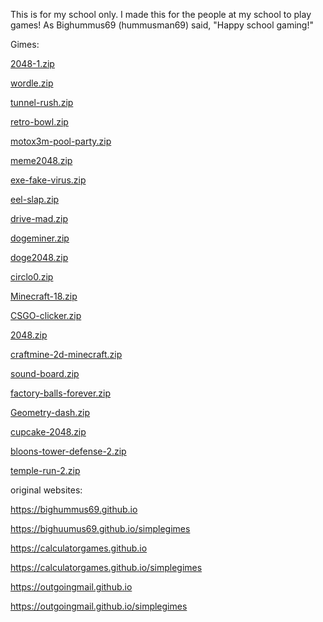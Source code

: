 This is for my school only. I made this for the people at my school to play games! As Bighummus69 (hummusman69) said, "Happy school gaming!"


Gimes:

[2048-1.zip](https://github.com/user-attachments/files/17835438/1.zip)

[wordle.zip](https://github.com/user-attachments/files/17835822/wordle.zip)

[tunnel-rush.zip](https://github.com/user-attachments/files/17835823/tunnel-rush.zip)

[retro-bowl.zip](https://github.com/user-attachments/files/17835827/retro-bowl.zip)

[motox3m-pool-party.zip](https://github.com/user-attachments/files/17835829/motox3m-pool-party.zip)

[meme2048.zip](https://github.com/user-attachments/files/17835830/meme2048.zip)

[exe-fake-virus.zip](https://github.com/user-attachments/files/17835836/exe-fake-virus.zip)

[eel-slap.zip](https://github.com/user-attachments/files/17835842/eel-slap.zip)

[drive-mad.zip](https://github.com/user-attachments/files/17835845/drive-mad.zip)

[dogeminer.zip](https://github.com/user-attachments/files/17835847/dogeminer.zip)

[doge2048.zip](https://github.com/user-attachments/files/17835850/doge2048.zip)

[circlo0.zip](https://github.com/user-attachments/files/17835853/circlo0.zip)

[Minecraft-18.zip](https://github.com/user-attachments/files/17835856/Minecraft-18.zip)

[CSGO-clicker.zip](https://github.com/user-attachments/files/17835859/CSGO-clicker.zip)

[2048.zip](https://github.com/user-attachments/files/17835864/2048.zip)

[craftmine-2d-minecraft.zip](https://github.com/user-attachments/files/17835880/craftmine-2d-minecraft.zip)

[sound-board.zip](https://github.com/user-attachments/files/17835882/sound-board.zip)

[factory-balls-forever.zip](https://github.com/user-attachments/files/17835884/factory-balls-forever.zip)

[Geometry-dash.zip](https://github.com/user-attachments/files/17835888/Geometry-dash.zip)

[cupcake-2048.zip](https://github.com/user-attachments/files/17835890/cupcake-2048.zip)

[bloons-tower-defense-2.zip](https://github.com/user-attachments/files/17835891/bloons-tower-defense-2.zip)

[temple-run-2.zip](https://github.com/user-attachments/files/17872773/temple-run-2.zip)



original websites:

https://bighummus69.github.io

https://bighuumus69.github.io/simplegimes

https://calculatorgames.github.io

https://calculatorgames.github.io/simplegimes

https://outgoingmail.github.io

https://outgoingmail.github.io/simplegimes

